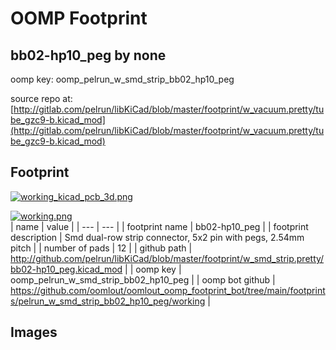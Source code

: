 # OOMP Footprint  
## bb02-hp10_peg  by none  
  
oomp key: oomp_pelrun_w_smd_strip_bb02_hp10_peg  
  
source repo at: [http://gitlab.com/pelrun/libKiCad/blob/master/footprint/w_vacuum.pretty/tube_gzc9-b.kicad_mod](http://gitlab.com/pelrun/libKiCad/blob/master/footprint/w_vacuum.pretty/tube_gzc9-b.kicad_mod)  
## Footprint  
  
[![working_kicad_pcb_3d.png](working_kicad_pcb_3d_600.png)](working_kicad_pcb_3d.png)  
  
[![working.png](working_600.png)](working.png)  
| name | value | 
| --- | --- | 
| footprint name | bb02-hp10_peg | 
| footprint description | Smd dual-row strip connector, 5x2 pin with pegs, 2.54mm pitch | 
| number of pads | 12 | 
| github path | http://github.com/pelrun/libKiCad/blob/master/footprint/w_smd_strip.pretty/bb02-hp10_peg.kicad_mod | 
| oomp key | oomp_pelrun_w_smd_strip_bb02_hp10_peg | 
| oomp bot github | https://github.com/oomlout/oomlout_oomp_footprint_bot/tree/main/footprints/pelrun_w_smd_strip_bb02_hp10_peg/working | 
## Images  
